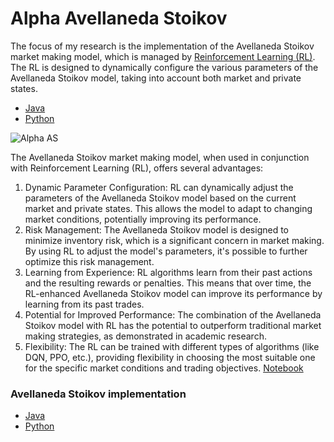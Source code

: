 # Alpha Avellaneda Stoikov

The focus of my research is the implementation of the Avellaneda Stoikov market making model, which is managed by
[Reinforcement Learning (RL)](reinforcement_learning.md). The RL is designed to dynamically configure the various
parameters of the Avellaneda
Stoikov model, taking into account both market and private states.

* [Java](../java/trading_algorithms/src/main/java/com/lambda/investing/algorithmic_trading/market_making/avellaneda_stoikov/AlphaAvellanedaStoikov.java)
* [Python](../python/trading_algorithms/market_making/alpha_avellaneda_stoikov.py)

![Alpha AS](../fig/AlphaAS_functional.jpg?raw=true "Alpha AS")

The Avellaneda Stoikov market making model, when used in conjunction with Reinforcement Learning (RL), offers several
advantages:

1. Dynamic Parameter Configuration: RL can dynamically adjust the parameters of the Avellaneda Stoikov model based on
   the current market and private states. This allows the model to adapt to changing market conditions, potentially
   improving its performance.
2. Risk Management: The Avellaneda Stoikov model is designed to minimize inventory risk, which is a significant concern
   in market making. By using RL to adjust the model's parameters, it's possible to further optimize this risk
   management.
3. Learning from Experience: RL algorithms learn from their past actions and the resulting rewards or penalties. This
   means that over time, the RL-enhanced Avellaneda Stoikov model can improve its performance by learning from its past
   trades.
5. Potential for Improved Performance: The combination of the Avellaneda Stoikov model with RL has the potential to
   outperform traditional market making strategies, as demonstrated in academic research.
6. Flexibility: The RL can be trained with different types of algorithms (like DQN, PPO, etc.), providing flexibility in
   choosing the most suitable one for the specific market conditions and trading objectives.
[Notebook](../python/notebooks/AlphaAvellanedaStoikov.ipynb)
### Avellaneda Stoikov implementation

* [Java](../java/trading_algorithms/src/main/java/com/lambda/investing/algorithmic_trading/market_making/avellaneda_stoikov/AvellanedaStoikov.java)
* [Python](../python/trading_algorithms/market_making/avellaneda_stoikov.py)
